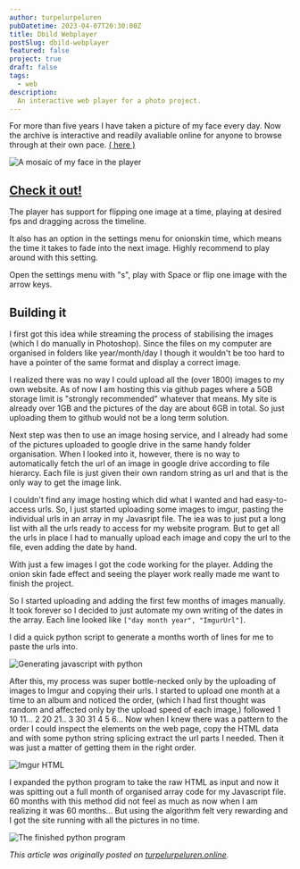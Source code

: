 ```yaml
---
author: turpelurpeluren
pubDatetime: 2023-04-07T20:30:00Z
title: Dbild Webplayer
postSlug: dbild-webplayer
featured: false
project: true
draft: false
tags:
  - web
description:
  An interactive web player for a photo project.
---
```


For more than five years I have taken a picture of my face every day.
Now the archive is interactive and readily avaliable online for anyone to browse through at their own pace. [( here )](https://turpelurpeluren.online/dbild)

![A mosaic of my face in the player](@assets/images/4x3-mosaik-webplayer.jpg)

## [Check it out!](https://turpelurpeluren.online/dbild)

The player has support for flipping one image at a time, playing at desired fps and dragging across the timeline.

It also has an option in the settings menu for onionskin time, which means the time it takes to fade into the next image. Highly recommend to play around with this setting.

Open the settings menu with "s", play with Space or flip one image with the arrow keys.


## Building it

I first got this idea while streaming the process of stabilising the images (which I do manually in Photoshop). Since the files on my computer are organised in folders like year/month/day I though it wouldn't be too hard to have a pointer of the same format and display a correct image.

I realized there was no way I could upload all the (over 1800) images to my own website. As of now I am hosting this via github pages where a 5GB storage limit is "strongly recommended" whatever that means. My site is already over 1GB and the pictures of the day are about 6GB in total. So just uploading them to github would not be a long term solution. 

Next step was then to use an image hosing service, and I already had some of the pictures uploaded to google drive in the same handy folder organisation. When I looked into it, however, there is no way to automatically fetch the url of an image in google drive according to file hierarcy. Each file is just given their own random string as url and that is the only way to get the image link.

I couldn't find any image hosting which did what I wanted and had easy-to-access urls. So, I just started uploading some images to imgur, pasting the individual urls in an array in my Javasript file. The iea was to just put a long list with all the urls ready to access for my website program. But to get all the urls in place I had to manually upload each image and copy the url to the file, even adding the date by hand.

With just a few images I got the code working for the player. Adding the onion skin fade effect and seeing the player work really made me want to finish the project. 

So I started uploading and adding the first few months of images manually. It took forever so I decided to just automate my own writing of the dates in the array. Each line looked like 
`["day month year", "ImgurUrl"]`.

I did a quick python script to generate a months worth of lines for me to paste the urls into. 

![Generating javascript with python](@assets/images/dbildpythontext.jpg)

 After this, my process was super bottle-necked only by the uploading of images to Imgur and copying their urls. I started to upload one month at a time to an album and noticed the order, (which I had first thought was random and affected only by the upload speed of each image,) followed 1 10 11... 2 20 21.. 3 30 31 4 5 6... Now when I knew there was a pattern to the order I could  inspect the elements on the web page, copy the HTML data and with some python string splicing extract the url parts I needed. Then it was just a matter of getting them in the right order.

![Imgur HTML](@assets/images/imgurHTML.jpg)

I expanded the python program to take the raw HTML as input and now it was spitting out a full month of organised array code for my Javascript file. 60 months with this method did not feel as much as now when I am realizing it was 60 months... But using the algorithm felt very rewarding and I got the site running with all the pictures in no time.

![The finished python program](@assets/images/dbildpythonprogram.jpg)

*This article was originally posted on [turpelurpeluren.online](https://turpelurpeluren.online/blog_posts/dbild_blogpost.html).*
